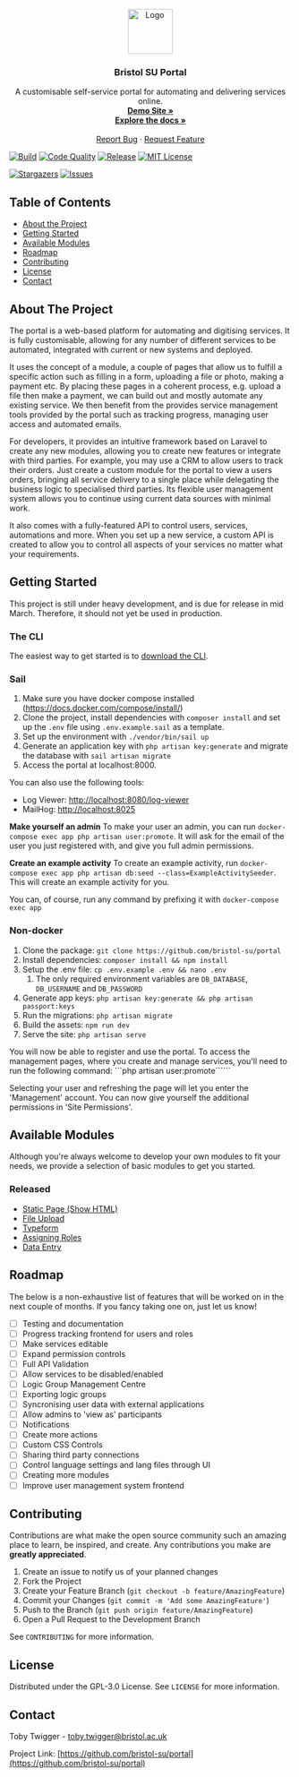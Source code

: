 <p align="center">
  <a href="https://github.com/bristol-su/repo">
    <img src="https://s3.eu-west-2.amazonaws.com/bristol-su-static-bucket/committee-portal/su-logo.jpg" alt="Logo" width="80" height="80">
  </a>

  <h3 align="center">Bristol SU Portal</h3>

  <p align="center">
    A customisable self-service portal for automating and delivering services online.
    <br />
        <a href="https://portal-demo.bristolsustaging.co.uk"><strong>Demo Site »</strong></a>
    <br />
    <a href="https://docs.bristolsustaging.co.uk"><strong>Explore the docs »</strong></a>
<br />
<br />
    <a href="https://github.com/bristol-su/portal/issues/new?template=bug_report.md">Report Bug</a>
    ·
    <a href="https://github.com/bristol-su/portal/issues/new?template=feature_request.md">Request Feature</a>
  </p>
</p>

<!-- PROJECT SHIELDS -->
<!--
*** I'm using markdown "reference style" links for readability.
*** Reference links are enclosed in brackets [ ] instead of parentheses ( ).
*** See the bottom of this document for the declaration of the reference variables
*** for contributors-url, forks-url, etc. This is an optional, concise syntax you may use.
*** https://www.markdownguide.org/basic-syntax/#reference-style-links
-->

[![Build][build-status-shield]][build-status-url]
[![Code Quality][code-quality-shield]][code-quality-url]
[![Release][release-shield]][release-url]
[![MIT License][license-shield]][license-url]

[![Stargazers][stars-shield]][stars-url]
[![Issues][issues-shield]][issues-url]

<!-- TABLE OF CONTENTS -->
## Table of Contents

* [About the Project](#about-the-project)
* [Getting Started](#getting-started)
* [Available Modules](#available-modules)
* [Roadmap](#roadmap)
* [Contributing](#contributing)
* [License](#license)
* [Contact](#contact)


## About The Project

The portal is a web-based platform for automating and digitising services. It is fully customisable, allowing for any number of different services to be automated, integrated with current or new systems and deployed.

It uses the concept of a module, a couple of pages that allow us to fulfill a specific action such as filling in a form, uploading a file or photo, making a payment etc. By placing these pages in a coherent process, e.g. upload a file then make a payment, we can build out and mostly automate any existing service. We then benefit from the provides service management tools provided by the portal such as tracking progress, managing user access and automated emails. 

For developers, it provides an intuitive framework based on Laravel to create any new modules, allowing you to create new features or integrate with third parties. For example, you may use a CRM to allow users to track their orders. Just create a custom module for the portal to view a users orders, bringing all service delivery to a single place while delegating the business logic to specialised third parties.
Its flexible user management system allows you to continue using current data sources with minimal work.

It also comes with a fully-featured API to control users, services, automations and more. When you set up a new service, a custom API is created to allow you to control all aspects of your services no matter what your requirements. 

## Getting Started

This project is still under heavy development, and is due for release in mid March. Therefore, it should not yet be used in production.

### The CLI

The easiest way to get started is to [download the CLI](https://github.com/bristol-su/portal-cli).

### Sail

1. Make sure you have docker compose installed (https://docs.docker.com/compose/install/)
2. Clone the project, install dependencies with `composer install` and set up the `.env` file using `.env.example.sail` as a template.
3. Set up the environment with `./vendor/bin/sail up`
4. Generate an application key with `php artisan key:generate` and migrate the database with `sail artisan migrate`
5. Access the portal at localhost:8000.

You can also use the following tools:

- Log Viewer: [http://localhost:8080/log-viewer](http://localhost:8000/log-viewer)
- MailHog: [http://localhost:8025](http://localhost:8025)

**Make yourself an admin**
To make your user an admin, you can run ```docker-compose exec app php artisan user:promote```. It will ask for the email of the user you just registered with, and give you full admin permissions.

**Create an example activity**
To create an example activity, run ```docker-compose exec app php artisan db:seed --class=ExampleActivitySeeder```. This will create an example activity for you.

You can, of course, run any command by prefixing it with ```docker-compose exec app```

### Non-docker

1. Clone the package: ```git clone https://github.com/bristol-su/portal```
2. Install dependencies: ```composer install && npm install```
3. Setup the .env file: ```cp .env.example .env && nano .env```
    1. The only required environment variables are ```DB_DATABASE```, ```DB_USERNAME``` and ```DB_PASSWORD```
4. Generate app keys: ```php artisan key:generate && php artisan passport:keys```
5. Run the migrations: ```php artisan migrate```
6. Build the assets: ```npm run dev```
7. Serve the site: ```php artisan serve```

You will now be able to register and use the portal. To access the management pages, where you create and manage services, you'll need to run the following command: ```php artisan user:promote``````

Selecting your user and refreshing the page will let you enter the 'Management' account. You can now give yourself the additional permissions in 'Site Permissions'.
 
## Available Modules

Although you're always welcome to develop your own modules to fit your needs, we provide a selection of basic modules to get you started.

### Released
- [Static Page (Show HTML)](https://github.com/bristol-su/static-page)
- [File Upload](https://github.com/bristol-su/upload-file)
- [Typeform](https://github.com/bristol-su/typeform)
- [Assigning Roles](https://github.com/bristol-su/assign-roles)
- [Data Entry](https://github.com/bristol-su/data-entry)

<!-- ROADMAP -->
## Roadmap

The below is a non-exhaustive list of features that will be worked on in the next couple of months. If you fancy taking one on, just let us know!

- [ ] Testing and documentation
- [ ] Progress tracking frontend for users and roles
- [ ] Make services editable
- [ ] Expand permission controls
- [ ] Full API Validation
- [ ] Allow services to be disabled/enabled
- [ ] Logic Group Management Centre
- [ ] Exporting logic groups
- [ ] Syncronising user data with external applications
- [ ] Allow admins to 'view as' participants
- [ ] Notifications
- [ ] Create more actions
- [ ] Custom CSS Controls
- [ ] Sharing third party connections
- [ ] Control language settings and lang files through UI
- [ ] Creating more modules
- [ ] Improve user management system frontend

<!-- CONTRIBUTING -->
## Contributing

Contributions are what make the open source community such an amazing place to learn, be inspired, and create. Any contributions you make are **greatly appreciated**.

1. Create an issue to notify us of your planned changes
2. Fork the Project
3. Create your Feature Branch (`git checkout -b feature/AmazingFeature`)
4. Commit your Changes (`git commit -m 'Add some AmazingFeature'`)
5. Push to the Branch (`git push origin feature/AmazingFeature`)
6. Open a Pull Request to the Development Branch

See `CONTRIBUTING` for more information.

<!-- LICENSE -->
## License

Distributed under the GPL-3.0 License. See `LICENSE` for more information.

<!-- CONTACT -->
## Contact

Toby Twigger - [toby.twigger@bristol.ac.uk](mailto:toby.twigger@bristol.ac.uk) 

Project Link: [https://github.com/bristol-su/portal](https://github.com/bristol-su/portal)

<!-- MARKDOWN LINKS & IMAGES -->
<!-- https://www.markdownguide.org/basic-syntax/#reference-style-links -->
[release-shield]: https://img.shields.io/packagist/v/bristol-su/portal?include_prereleases&style=for-the-badge
[release-url]: https://github.com/bristol-su/portal
[build-status-shield]: https://img.shields.io/scrutinizer/build/g/bristol-su/portal/develop?style=for-the-badge
[build-status-url]: https://scrutinizer-ci.com/g/bristol-su/portal/build-status/develop
[downloads-shield]: https://img.shields.io/packagist/dt/bristol-su/portal?style=for-the-badge
[downloads-url]: https://packagist.org/packages/bristol-su/portal
[code-quality-shield]: https://img.shields.io/scrutinizer/quality/g/bristol-su/portal/develop?style=for-the-badge
[code-quality-url]: https://scrutinizer-ci.com/g/bristol-su/portal/?branch=develop
[stars-shield]: https://img.shields.io/github/stars/bristol-su/portal?style=for-the-badge
[stars-url]: https://github.com/bristol-su/portal/stargazers
[issues-shield]: https://img.shields.io/github/issues/bristol-su/portal?style=for-the-badge
[issues-url]: https://github.com/bristol-su/portal/issues
[license-shield]: https://img.shields.io/github/license/bristol-su/portal?style=for-the-badge
[license-url]: https://github.com/bristol-su/portal/blob/develop/LICENCE.md
